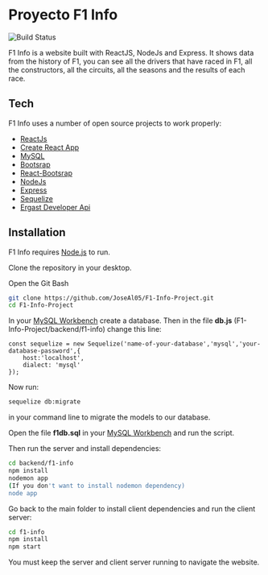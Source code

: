 # Proyecto F1 Info
![Build Status](https://img.shields.io/badge/in%20build-not%20finished-red)

F1 Info is a website built with ReactJS, NodeJs and Express. It shows data from the history of F1, you can see all the drivers that have raced in F1, all the constructors, all the circuits, all the seasons and the results of each race.

## Tech

F1 Info uses a number of open source projects to work properly:

- [ReactJs]
- [Create React App]
- [MySQL]
- [Bootsrap]
- [React-Bootsrap]
- [NodeJs]
- [Express]
- [Sequelize]
- [Ergast Developer Api]


## Installation

F1 Info requires [Node.js](https://nodejs.org/) to run.

Clone the repository in your desktop.

Open the Git Bash

```sh
git clone https://github.com/JoseAl05/F1-Info-Project.git
cd F1-Info-Project
```
In your [MySQL Workbench](https://dev.mysql.com/downloads/workbench/) create a database.
Then in the file **db.js** (F1-Info-Project/backend/f1-info) change this line:
```
const sequelize = new Sequelize('name-of-your-database','mysql','your-database-password',{
    host:'localhost',
    dialect: 'mysql'
});
```
Now run:
```sh
sequelize db:migrate
```
in your command line to migrate the models to our database.

Open the file **f1db.sql** in your [MySQL Workbench](https://dev.mysql.com/downloads/workbench/) and run the script.

Then run the server and install dependencies:
```sh
cd backend/f1-info
npm install
nodemon app
(If you don't want to install nodemon dependency)
node app
```
Go back to the main folder to install client dependencies and run the client server:
```sh
cd f1-info
npm install
npm start
```
You must keep the server and client server running to navigate the website.

[ReactJs]: <https://reactjs.org/>
[Create React App]:<https://create-react-app.dev/>
[MySQL]:<https://www.mysql.com/>
[React-Bootsrap]:<https://react-bootstrap.github.io/>
[Bootsrap]:<https://getbootstrap.com/>
[NodeJs]: <http://nodejs.org>
[Express]:<http://expressjs.com/>
[Sequelize]:<https://sequelize.org/v6/>
[Ergast Developer Api]:<http://ergast.com/mrd/>
